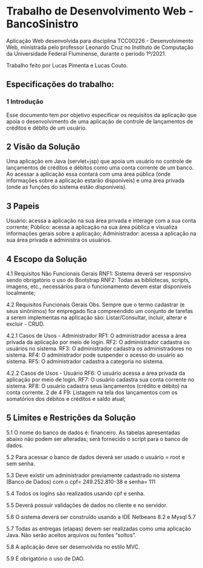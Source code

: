 # Trabalho de Desenvolvimento Web - BancoSinistro
Aplicação Web desenvolvida para disciplina TCC00226 - Desenvolvimento Web, ministrada pelo professor Leonardo Cruz no Instituto de Computação da Universidade Federal Fluminense, durante o período 1º/2021.

Trabalho feito por Lucas Pimenta e Lucas Couto.

## Especificações do trabalho:

### 1 Introdução

Esse documento tem por objetivo especificar os requisitos da aplicação que apoia o
desenvolvimento de uma aplicação de controle de lançamentos de créditos e débito de
um usuário.

## 2 Visão da Solução

Uma aplicação em Java (servlet+jsp) que apoia um usuário no controle de lançamentos
de créditos e débitos como uma conta corrente de um banco. Ao acessar a aplicação
essa contará com uma área pública (onde informações sobre a aplicação estarão
disponíveis) e uma área privada (onde as funções do sistema estão disponíveis).

## 3 Papeis

Usuário: acessa a aplicação na sua área privada e interage com a sua conta corrente;
Público: acessa a aplicação na sua área pública e visualiza informações gerais sobre a
aplicação;
Administrador: acessa a aplicação na sua área privada e administra os usuários.

## 4 Escopo da Solução

4.1 Requisitos Não Funcionais Gerais
RNF1: Sistema deverá ser responsivo sendo obrigatório o uso do Bootstrap
RNF2: Todas as bibliotecas, scripts, imagens, etc., necessários para o
funcionamento devem estar disponíveis localmente;

4.2 Requisitos Funcionais Gerais
Obs. Sempre que o termo cadastrar (e seus sinônimos) for empregado fica
compreendido um conjunto de tarefas a serem implementas na aplicação são:
Listar/Consultar, incluir, alterar e excluir - CRUD.

4.2.1 Casos de Usos - Administrador
RF1: O administrador acessa a área privada da aplicação por meio de login.
RF2: O administrador cadastra os usuários no sistema.
RF3: O administrador cadastra os administradores no sistema.
RF4: O administrador pode suspender o acesso do usuário ao sistema.
RF5: O administrador cadastra a categoria no sistema.

4.2.2 Casos de Usos - Usuário
RF6: O usuário acessa a área privada da aplicação por meio de login.
RF7: O usuário cadastra sua conta corrente no sistema.
RF8: O usuário cadastra seus lançamentos (crédito e débito) na conta corrente.
2 de 4
F9: Listagem na tela dos lançamentos com os somatórios dos débitos e créditos e
saldo atual;

## 5 Limites e Restrições da Solução

5.1 O nome do banco de dados é: financeiro. As tabelas apresentadas abaixo não
podem ser alteradas; será fornecido o script para o banco de dados.

5.2 Para acessar o banco de dados deverá ser usado o usuário = root e sem senha.

5.3 Deve existir um administrador previamente cadastrado no sistema (Banco de Dados)
com o cpf= 249.252.810-38 e senha= 111

5.4 Todos os logins são realizados usando cpf e senha.

5.5 Deverá possuir validações de dados no cliente e no servidor.

5.6 O sistema deverá ser construído usando a IDE Netbeans 8.2 e Mysql 5.7

5.7 Todas as entregas (etapas) devem ser realizadas como uma aplicação Java. Não
serão aceitos arquivos ou fontes “soltos”.

5.8 A aplicação deve ser desenvolvida no estilo MVC.

5.9 É obrigatório o uso de DAO.

